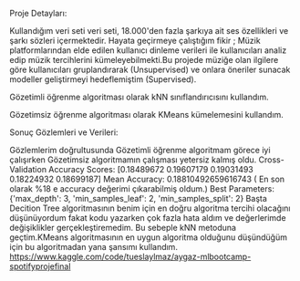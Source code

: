 Proje Detayları:

Kullandığım veri seti veri seti, 18.000'den fazla şarkıya ait ses özellikleri ve şarkı sözleri içermektedir. Hayata geçirmeye çalıştığım fikir ; Müzik platformlarından elde edilen kullanıcı dinleme verileri ile kullanıcıları analiz edip müzik tercihlerini kümeleyebilmekti.Bu projede müziğe olan ilgilere göre kullanıcıları gruplandırarak (Unsupervised) ve onlara öneriler sunacak modeller geliştirmeyi hedeflemiştim (Supervised).

Gözetimli öğrenme algoritması olarak kNN sınıflandırıcısını kullandım.

Gözetimsiz öğrenme algoritması olarak KMeans kümelemesini kullandım. 


Sonuç Gözlemleri ve Verileri: 

Gözlemlerim doğrultusunda Gözetimli öğrenme algoritmam görece iyi çalışırken Gözetimsiz algoritmamın çalışması yetersiz kalmış oldu.
Cross-Validation Accuracy Scores: [0.18489672 0.19607179 0.19031493 0.18224932 0.18699187]
Mean Accuracy: 0.18810492659616743 ( En son olarak %18 e accuracy değerimi çıkarabilmiş oldum.)
Best Parameters: {'max_depth': 3, 'min_samples_leaf': 2, 'min_samples_split': 2}
Başta Decition Tree algoritmasının benim için en doğru algoritma tercihi olacağını düşünüyordum fakat kodu yazarken çok fazla hata aldım ve değerlerimde değişiklikler gerçekleştiremedim. Bu sebeple kNN metoduna geçtim.KMeans algoritmasının en uygun algoritma olduğunu düşündüğüm için bu algoritmadan yana şansımı kullandım.
https://www.kaggle.com/code/tueslaylmaz/aygaz-mlbootcamp-spotifyprojefinal
